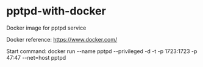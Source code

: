 # pptpd-with-docker
Docker image for pptpd service

Docker reference:
https://www.docker.com/

Start command:
docker run --name pptpd --privileged -d -t -p 1723:1723 -p 47:47 --net=host pptpd
